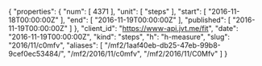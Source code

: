 {
  "properties": {
    "num": [
      4371
    ],
    "unit": [
      "steps"
    ],
    "start": [
      "2016-11-18T00:00:00Z"
    ],
    "end": [
      "2016-11-19T00:00:00Z"
    ],
    "published": [
      "2016-11-19T00:00:00Z"
    ]
  },
  "client_id": "https://www-api.jvt.me/fit",
  "date": "2016-11-19T00:00:00Z",
  "kind": "steps",
  "h": "h-measure",
  "slug": "2016/11/c0mfv",
  "aliases": [
    "/mf2/1aaf40eb-db25-47eb-99b8-9cef0ec53484/",
    "/mf2/2016/11/c0mfv",
    "/mf2/2016/11/C0Mfv"
  ]
}
